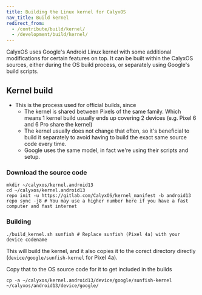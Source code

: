 ```yaml
---
title: Building the Linux kernel for CalyxOS
nav_title: Build kernel
redirect_from:
  - /contribute/build/kernel/
  - /development/build/kernel/
---
```


CalyxOS uses Google's Android Linux kernel with some additional modifications for certain features on top. It can be built within the CalyxOS sources, either during the OS build process, or separately using Google's build scripts.

## Kernel build
* This is the process used for official builds, since
  * The kernel is shared between Pixels of the same family. Which means 1 kernel build usually ends up covering 2 devices (e.g. Pixel 6 and 6 Pro share the kernel)
  * The kernel usually does not change that often, so it's beneficial to build it separately to avoid having to build the exact same source code every time.
  * Google uses the same model, in fact we're using their scripts and setup.

### Download the source code

```shell
mkdir ~/calyxos/kernel.android13
cd ~/calyxos/kernel.android13
repo init -u https://gitlab.com/CalyxOS/kernel_manifest -b android13
repo sync -j8 # You may use a higher number here if you have a fast computer and fast internet
```

### Building


```shell
./build_kernel.sh sunfish # Replace sunfish (Pixel 4a) with your device codename
```

This will build the kernel, and it also copies it to the corect directory directly (`device/google/sunfish-kernel` for Pixel 4a).

Copy that to the OS source code for it to get included in the builds

```shell
cp -a ~/calyxos/kernel.android13/device/google/sunfish-kernel ~/calyxos/android13/device/google/
```
